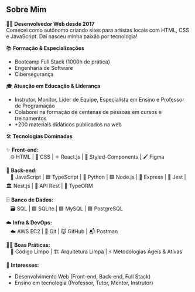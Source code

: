 ## Sobre Mim

👨‍💻 **Desenvolvedor Web desde 2017**  
Comecei como autônomo criando sites para artistas locais com HTML, CSS e JavaScript. Daí nasceu minha paixão por tecnologia!

📚 **Formação & Especializações**  
- Bootcamp Full Stack (1000h de prática)  
- Engenharia de Software  
- Cibersegurança  

🎓 **Atuação em Educação & Liderança**  
- Instrutor, Monitor, Líder de Equipe, Especialista em Ensino e Professor de Programação  
- Colaborei na formação de centenas de pessoas em cursos e treinamentos  
- +200 materiais didáticos publicados na web  

🛠️ **Tecnologias Dominadas**  
<!-- Frontend -->
✨ **Front-end:**  
&nbsp;&nbsp;&nbsp;🌐 HTML | 🎨 CSS | ⚛️ React.js | 💅 Styled-Components | 🖌️ Figma

<!-- Backend -->
🔧 **Back-end:**  
&nbsp;&nbsp;&nbsp;📜 JavaScript | 🟦 TypeScript | 🐍 Python | 🟩 Node.js | 🚀 Express | 🧪 Jest | 🏛️ Nest.js | 🔗 API Rest | 🔌 TypeORM

<!-- Banco de Dados -->
🗄️ **Banco de Dados:**  
&nbsp;&nbsp;&nbsp;🗃️ SQL | 🟪 SQLite | 🟦 MySQL | 🟦 PostgreSQL

<!-- Infraestrutura -->
☁️ **Infra & DevOps:**  
&nbsp;&nbsp;&nbsp;☁️ AWS EC2 | 🐙 Git | 🐱 GitHub | 📬 Postman

🧑‍💻 **Boas Práticas:**  
&nbsp;&nbsp;&nbsp;🧼 Código Limpo | 🏗️ Arquitetura Limpa | ⚡ Metodologias Ágeis & Ativas


🔎 **Interesses:**  
- Desenvolvimento Web (Front-end, Back-end, Full Stack)  
- Ensino em tecnologia (Professor, Tutor, Mentor, Instrutor)

